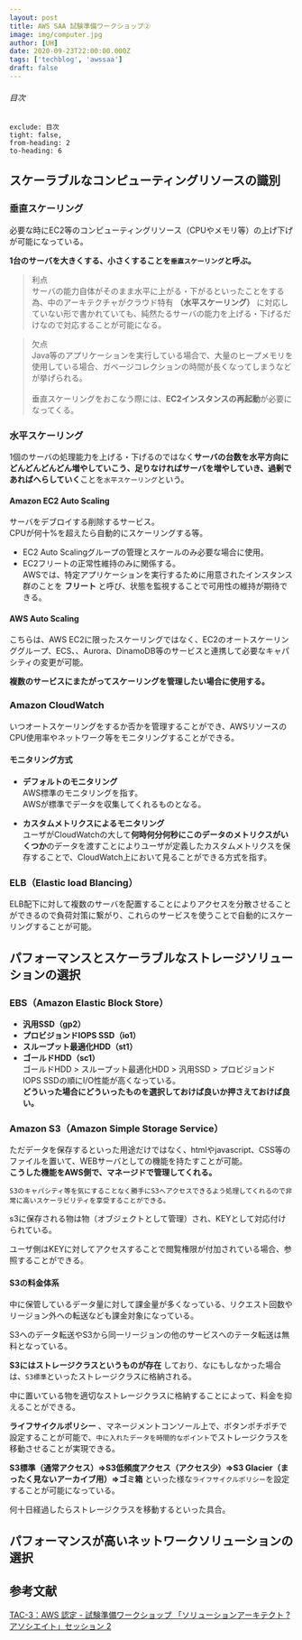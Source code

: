 ```yaml
---
layout: post
title: AWS SAA 試験準備ワークショップ②
image: img/computer.jpg
author: [UH]
date: 2020-09-23T22:00:00.000Z
tags: ['techblog', 'awssaa']
draft: false
---
```


###### 目次

```toc
exclude: 目次
tight: false,
from-heading: 2
to-heading: 6
```

## スケーラブルなコンピューティングリソースの識別

### 垂直スケーリング  
必要な時にEC2等のコンピューティングリソース（CPUやメモリ等）の上げ下げが可能になっている。  

**1台のサーバを大きくする、小さくすることを`垂直スケーリング`と呼ぶ。**

> 利点  
サーバの能力自体がそのまま水平に上がる・下がるといったことをする為、中のアーキテクチャがクラウド特有 **（水平スケーリング）** に対応していない形で書かれていても、純然たるサーバの能力を上げる・下げるだけなので対応することが可能になる。

> 欠点  
Java等のアプリケーションを実行している場合で、大量のヒープメモリを使用している場合、ガベージコレクションの時間が長くなってしまうなどが挙げられる。  
<br>垂直スケーリングをおこなう際には、**EC2インスタンスの再起動**が必要になってくる。

### 水平スケーリング  
1個のサーバの処理能力を上げる・下げるのではなく**サーバの台数を水平方向にどんどんどんどん増やしていこう、足りなければサーバを増やしていき、過剰であればへらしていく**ことを`水平スケーリング`という。

#### Amazon EC2 Auto Scaling
サーバをデブロイする削除するサービス。  
CPUが何十%を超えたら自動的にスケーリングする等。

- EC2 Auto Scalingグループの管理とスケールのみ必要な場合に使用。
- EC2フリートの正常性維持のみに関係する。  
AWSでは、特定アプリケーションを実行するために用意されたインスタンス群のことを **フリート** と呼び、状態を監視することで可用性の維持が期待できる。

#### AWS Auto Scaling
こちらは、AWS EC2に限ったスケーリングではなく、EC2のオートスケーリンググループ、ECS、、Aurora、DinamoDB等のサービスと連携して必要なキャパシティの変更が可能。

**複数のサービスにまたがってスケーリングを管理したい場合に使用する。**

### Amazon CloudWatch
いつオートスケーリングをするか否かを管理することができ、AWSリソースのCPU使用率やネットワーク等をモニタリングすることができる。

#### モニタリング方式
- **デフォルトのモニタリング**  
AWS標準のモニタリングを指す。  
AWSが標準でデータを収集してくれるものとなる。

- **カスタムメトリクスによるモニタリング**  
ユーザがCloudWatchの大して**何時何分何秒にこのデータのメトリクスがいくつか**のデータを渡すことによりユーザが定義したカスタムメトリクスを保存することで、CloudWatch上において見ることができる方式を指す。

### ELB（Elastic load Blancing）
ELB配下に対して複数のサーバを配置することによりアクセスを分散させることができるので負荷対策に繋がり、これらのサービスを使うことで自動的にスケーリングすることが可能。


## パフォーマンスとスケーラブルなストレージソリューションの選択

### EBS（Amazon Elastic Block Store）
- **汎用SSD（gp2）**
- **プロビジョンドIOPS SSD（io1）**
- **スループット最適化HDD（st1）**
- **ゴールドHDD（sc1）**  
ゴールドHDD > スループット最適化HDD > 汎用SSD > プロビジョンドIOPS SSDの順にI/O性能が高くなっている。  
**どういった場合にどういったものを選択しておけば良いか押さえておけば良い。**

### Amazon S3（Amazon Simple Storage Service）
ただデータを保存するといった用途だけではなく、htmlやjavascript、CSS等のファイルを置いて、WEBサーバとしての機能を持たすことが可能。  
**こうした機能をAWS側で、マネージドで管理してくれる。**  

`S3のキャパシティ等を気にすることなく勝手にS3へアクセスできるよう処理してくれるので非常に高いスケーラビリティを享受することができる。`  

s3に保存される物は物（オブジェクトとして管理）され、KEYとして対応付けられている。  

ユーザ側はKEYに対してアクセスすることで閲覧権限が付加されている場合、参照することができる。  

#### S3の料金体系
中に保管しているデータ量に対して課金量が多くなっている、リクエスト回数やリージョン外への転送なども課金対象になっている。  

S3へのデータ転送やS3から同一リージョンの他のサービスへのテータ転送は無料となっている。  

**S3にはストレージクラスというものが存在** しており、なにもしなかった場合は、`S3標準`といったストレージクラスに格納される。  

中に置いている物を適切なストレージクラスに格納することによって、料金を抑えることができる。  

**ライフサイクルポリシー** 、マネージメントコンソール上で、ボタンポチポチで設定することが可能で、`中に入れたデータを時間的なポイント`でストレージクラスを移動させることが実現できる。  

**S3標準（通常アクセス）⇒S3低頻度アクセス（アクセス少）⇒S3 Glacier（まったく見ないアーカイブ用）⇒ゴミ箱** といった様な`ライフサイクルポリシー`を設定することが可能になっている。

何十日経過したらストレージクラスを移動するといった具合。

## パフォーマンスが高いネットワークソリューションの選択

## 参考文献
[TAC-3：AWS 認定 - 試験準備ワークショップ 「ソリューションアーキテクト ? アソシエイト」セッション 2](https://resources.awscloud.com/aws-summit-online-japan-2020-on-demand-tc-24866/tac-03-aws-summit-online-2020-tcsaa)
